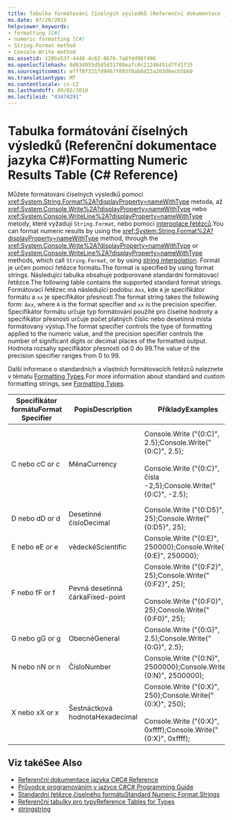 ```yaml
---
title: Tabulka formátování číselných výsledků (Referenční dokumentace jazyka C#)
ms.date: 07/20/2015
helpviewer_keywords:
- formatting [C#]
- numeric formatting [C#]
- String.Format method
- Console.Write method
ms.assetid: 120ba537-4448-4c62-8676-7a8fdd98f496
ms.openlocfilehash: 8d034955d5d5d31788eafc0c21246451d7fd1f35
ms.sourcegitcommit: efff8f331fd9467f093f8ab8d23a203d6ecb5b60
ms.translationtype: MT
ms.contentlocale: cs-CZ
ms.lasthandoff: 09/02/2018
ms.locfileid: "43474291"
---
```

# <a name="formatting-numeric-results-table-c-reference"></a><span data-ttu-id="c12ae-102">Tabulka formátování číselných výsledků (Referenční dokumentace jazyka C#)</span><span class="sxs-lookup"><span data-stu-id="c12ae-102">Formatting Numeric Results Table (C# Reference)</span></span>
<span data-ttu-id="c12ae-103">Můžete formátování číselných výsledků pomocí <xref:System.String.Format%2A?displayProperty=nameWithType> metoda, až <xref:System.Console.Write%2A?displayProperty=nameWithType> nebo <xref:System.Console.WriteLine%2A?displayProperty=nameWithType> metody, které vyžadují `String.Format`, nebo pomocí [interpolace řetězců](../tokens/interpolated.md).</span><span class="sxs-lookup"><span data-stu-id="c12ae-103">You can format numeric results by using the <xref:System.String.Format%2A?displayProperty=nameWithType> method, through the <xref:System.Console.Write%2A?displayProperty=nameWithType> or <xref:System.Console.WriteLine%2A?displayProperty=nameWithType> methods, which call `String.Format`, or by using [string interpolation](../tokens/interpolated.md).</span></span> <span data-ttu-id="c12ae-104">Formát je určen pomocí řetězce formátu.</span><span class="sxs-lookup"><span data-stu-id="c12ae-104">The format is specified by using format strings.</span></span> <span data-ttu-id="c12ae-105">Následující tabulka obsahuje podporované standardní formátovací řetězce.</span><span class="sxs-lookup"><span data-stu-id="c12ae-105">The following table contains the supported standard format strings.</span></span> <span data-ttu-id="c12ae-106">Formátovací řetězec má následující podobu: `Axx`, kde `A` je specifikátor formátu a `xx` je specifikátor přesnosti.</span><span class="sxs-lookup"><span data-stu-id="c12ae-106">The format string takes the following form: `Axx`, where `A` is the format specifier and `xx` is the precision specifier.</span></span> <span data-ttu-id="c12ae-107">Specifikátor formátu určuje typ formátování použité pro číselné hodnoty a specifikátor přesnosti určuje počet platných číslic nebo desetinná místa formátovaný výstup.</span><span class="sxs-lookup"><span data-stu-id="c12ae-107">The format specifier controls the type of formatting applied to the numeric value, and the precision specifier controls the number of significant digits or decimal places of the formatted output.</span></span> <span data-ttu-id="c12ae-108">Hodnota rozsahy specifikátor přesnosti od 0 do 99.</span><span class="sxs-lookup"><span data-stu-id="c12ae-108">The value of the precision specifier ranges from 0 to 99.</span></span>  
  
 <span data-ttu-id="c12ae-109">Další informace o standardních a vlastních formátovacích řetězců naleznete v tématu [Formatting Types](../../../standard/base-types/formatting-types.md).</span><span class="sxs-lookup"><span data-stu-id="c12ae-109">For more information about standard and custom formatting strings, see [Formatting Types](../../../standard/base-types/formatting-types.md).</span></span>
  
|<span data-ttu-id="c12ae-110">Specifikátor formátu</span><span class="sxs-lookup"><span data-stu-id="c12ae-110">Format Specifier</span></span>|<span data-ttu-id="c12ae-111">Popis</span><span class="sxs-lookup"><span data-stu-id="c12ae-111">Description</span></span>|<span data-ttu-id="c12ae-112">Příklady</span><span class="sxs-lookup"><span data-stu-id="c12ae-112">Examples</span></span>|<span data-ttu-id="c12ae-113">Výstup</span><span class="sxs-lookup"><span data-stu-id="c12ae-113">Output</span></span>|  
|----------------------|-----------------|--------------|------------|  
|<span data-ttu-id="c12ae-114">C nebo c</span><span class="sxs-lookup"><span data-stu-id="c12ae-114">C or c</span></span>|<span data-ttu-id="c12ae-115">Měna</span><span class="sxs-lookup"><span data-stu-id="c12ae-115">Currency</span></span>|<span data-ttu-id="c12ae-116">Console.Write ("{0:C}", 2.5);</span><span class="sxs-lookup"><span data-stu-id="c12ae-116">Console.Write("{0:C}", 2.5);</span></span><br /><br /> <span data-ttu-id="c12ae-117">Console.Write ("{0:C}", čísla -2,5);</span><span class="sxs-lookup"><span data-stu-id="c12ae-117">Console.Write("{0:C}", -2.5);</span></span>|<span data-ttu-id="c12ae-118">$2.50</span><span class="sxs-lookup"><span data-stu-id="c12ae-118">$2.50</span></span><br /><br /> <span data-ttu-id="c12ae-119">($2.50)</span><span class="sxs-lookup"><span data-stu-id="c12ae-119">($2.50)</span></span>|  
|<span data-ttu-id="c12ae-120">D nebo d</span><span class="sxs-lookup"><span data-stu-id="c12ae-120">D or d</span></span>|<span data-ttu-id="c12ae-121">Desetinné číslo</span><span class="sxs-lookup"><span data-stu-id="c12ae-121">Decimal</span></span>|<span data-ttu-id="c12ae-122">Console.Write ("{0:D5}", 25);</span><span class="sxs-lookup"><span data-stu-id="c12ae-122">Console.Write("{0:D5}", 25);</span></span>|<span data-ttu-id="c12ae-123">00025</span><span class="sxs-lookup"><span data-stu-id="c12ae-123">00025</span></span>|  
|<span data-ttu-id="c12ae-124">E nebo e</span><span class="sxs-lookup"><span data-stu-id="c12ae-124">E or e</span></span>|<span data-ttu-id="c12ae-125">vědecké</span><span class="sxs-lookup"><span data-stu-id="c12ae-125">Scientific</span></span>|<span data-ttu-id="c12ae-126">Console.Write ("{0:E}", 250000);</span><span class="sxs-lookup"><span data-stu-id="c12ae-126">Console.Write("{0:E}", 250000);</span></span>|<span data-ttu-id="c12ae-127">2.500000E + 005</span><span class="sxs-lookup"><span data-stu-id="c12ae-127">2.500000E+005</span></span>|  
|<span data-ttu-id="c12ae-128">F nebo f</span><span class="sxs-lookup"><span data-stu-id="c12ae-128">F or f</span></span>|<span data-ttu-id="c12ae-129">Pevná desetinná čárka</span><span class="sxs-lookup"><span data-stu-id="c12ae-129">Fixed-point</span></span>|<span data-ttu-id="c12ae-130">Console.Write ("{0:F2}", 25);</span><span class="sxs-lookup"><span data-stu-id="c12ae-130">Console.Write("{0:F2}", 25);</span></span><br /><br /> <span data-ttu-id="c12ae-131">Console.Write ("{0:F0}", 25);</span><span class="sxs-lookup"><span data-stu-id="c12ae-131">Console.Write("{0:F0}", 25);</span></span>|<span data-ttu-id="c12ae-132">25.00</span><span class="sxs-lookup"><span data-stu-id="c12ae-132">25.00</span></span><br /><br /> <span data-ttu-id="c12ae-133">25</span><span class="sxs-lookup"><span data-stu-id="c12ae-133">25</span></span>|  
|<span data-ttu-id="c12ae-134">G nebo g</span><span class="sxs-lookup"><span data-stu-id="c12ae-134">G or g</span></span>|<span data-ttu-id="c12ae-135">Obecné</span><span class="sxs-lookup"><span data-stu-id="c12ae-135">General</span></span>|<span data-ttu-id="c12ae-136">Console.Write ("{0:G}", 2.5);</span><span class="sxs-lookup"><span data-stu-id="c12ae-136">Console.Write("{0:G}", 2.5);</span></span>|<span data-ttu-id="c12ae-137">2.5</span><span class="sxs-lookup"><span data-stu-id="c12ae-137">2.5</span></span>|  
|<span data-ttu-id="c12ae-138">N nebo n</span><span class="sxs-lookup"><span data-stu-id="c12ae-138">N or n</span></span>|<span data-ttu-id="c12ae-139">Číslo</span><span class="sxs-lookup"><span data-stu-id="c12ae-139">Number</span></span>|<span data-ttu-id="c12ae-140">Console.Write ("{0:N}", 2500000);</span><span class="sxs-lookup"><span data-stu-id="c12ae-140">Console.Write("{0:N}", 2500000);</span></span>|<span data-ttu-id="c12ae-141">2,500,000.00</span><span class="sxs-lookup"><span data-stu-id="c12ae-141">2,500,000.00</span></span>|  
|<span data-ttu-id="c12ae-142">X nebo x</span><span class="sxs-lookup"><span data-stu-id="c12ae-142">X or x</span></span>|<span data-ttu-id="c12ae-143">Šestnáctková hodnota</span><span class="sxs-lookup"><span data-stu-id="c12ae-143">Hexadecimal</span></span>|<span data-ttu-id="c12ae-144">Console.Write ("{0:X}", 250);</span><span class="sxs-lookup"><span data-stu-id="c12ae-144">Console.Write("{0:X}", 250);</span></span><br /><br /> <span data-ttu-id="c12ae-145">Console.Write ("{0:X}", 0xffff);</span><span class="sxs-lookup"><span data-stu-id="c12ae-145">Console.Write("{0:X}", 0xffff);</span></span>|<span data-ttu-id="c12ae-146">DM</span><span class="sxs-lookup"><span data-stu-id="c12ae-146">FA</span></span><br /><br /> <span data-ttu-id="c12ae-147">FFFF</span><span class="sxs-lookup"><span data-stu-id="c12ae-147">FFFF</span></span>|  
  
## <a name="see-also"></a><span data-ttu-id="c12ae-148">Viz také</span><span class="sxs-lookup"><span data-stu-id="c12ae-148">See Also</span></span>

- [<span data-ttu-id="c12ae-149">Referenční dokumentace jazyka C#</span><span class="sxs-lookup"><span data-stu-id="c12ae-149">C# Reference</span></span>](../../../csharp/language-reference/index.md)  
- [<span data-ttu-id="c12ae-150">Průvodce programováním v jazyce C#</span><span class="sxs-lookup"><span data-stu-id="c12ae-150">C# Programming Guide</span></span>](../../../csharp/programming-guide/index.md)  
- [<span data-ttu-id="c12ae-151">Standardní řetězce číselného formátu</span><span class="sxs-lookup"><span data-stu-id="c12ae-151">Standard Numeric Format Strings</span></span>](../../../standard/base-types/standard-numeric-format-strings.md)  
- [<span data-ttu-id="c12ae-152">Referenční tabulky pro typy</span><span class="sxs-lookup"><span data-stu-id="c12ae-152">Reference Tables for Types</span></span>](../../../csharp/language-reference/keywords/reference-tables-for-types.md)  
- [<span data-ttu-id="c12ae-153">string</span><span class="sxs-lookup"><span data-stu-id="c12ae-153">string</span></span>](../../../csharp/language-reference/keywords/string.md)
